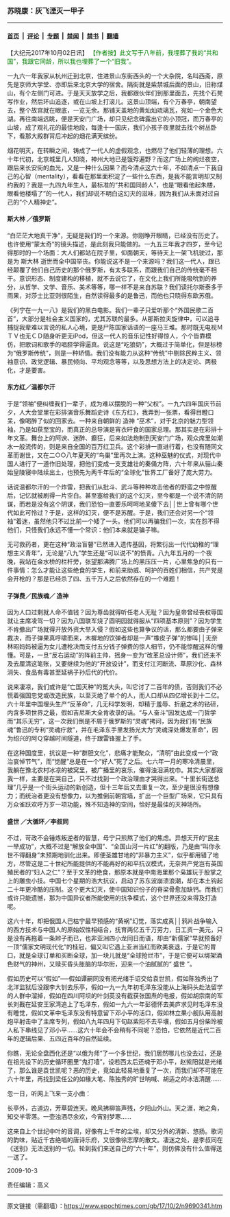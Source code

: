 ### 苏晓康：灰飞湮灭一甲子

---

#### [首页](../../../..?n9690341) &nbsp;|&nbsp; [评论](../../../../../epoch-comment?n9690341) &nbsp;|&nbsp; [专题](../../../../../epoch-special?n9690341) &nbsp;|&nbsp; [禁闻](../../../../../epoch-news?n9690341) &nbsp;|&nbsp; [禁书](../../../../../books?n9690341) &nbsp;|&nbsp; [翻墙](https://github.com/gfw-breaker/nogfw/blob/master/README.md?n9690341)


<div class="post_content" id="artbody" itemprop="articleBody">
 <!-- article content begin -->
 <p>
  【大纪元2017年10月02日讯】
  <span style="color: #008000;">
   【作者按】此文写于八年前，我埋葬了我的“共和国”，我跟它同龄，所以我也埋葬了一个“旧我”。
  </span>
 </p>
 <p>
  一九六一年我家从杭州迁到北京，住进景山东街西头的一个大杂院，名叫西斋，原先是京师大学堂、亦即后来北京大学的宿舍。隔街就是紫禁城后面的景山，旧称煤山，有个左侧门可进。于是天天放学之后，我都跟伙伴们到那里面去，先找个石凳写作业，然后环山追逐，或在山坡上打滚儿。这景山顶端，有个万春亭，朝南望去，整个故宫就在眼底，一览无余。那铺天盖地的黄灿灿琉璃瓦，宛如一个金色大湖。再往南端远眺，便是天安门广场，却只见纪念碑露出它的小顶冠，而万春亭的山坡，成了观礼花的最佳地段，每逢十一国庆，我们小孩子夜里就去找个树丛卧下，看那大殿群背后冲起的烟花满天缤纷。
 </p>
 <p>
  烟花明灭，在转瞬之间，铸成了一代人的虚假观念，也燃尽了他们轻薄的理想。六十年代初，北京城里几人知晓，神州大地已是饿殍遍野？而这广场上的绚烂夜空，跟后来长安街的血光，又是一种什么因果？而今清点这六十年，不如清点一下我自己的心智（mentality），看看在那里面积淀了一些什么东西，是我不能言明却又制约我的？我是一九四九年生人，最标准的“共和国同龄人”，也是“眼看他起朱楼，眼看他楼塌了”的一代人，我们却说不明白这幻灭的滋味，因为我们从未面对过自己的“个人精神史”。
 </p>
 <h4>
  <strong>
   <ok href="https://www.epochtimes.com/gb/tag/%E6%96%AF%E5%A4%A7%E6%9E%97.html">
    斯大林
   </ok>
   ／俄罗斯
  </strong>
 </h4>
 <p>
  “白茫茫大地真干净”，无疑是我们的一个来源。你刚睁开眼睛，已经没有历史了。也许使用“蒙太奇”的镜头描述，是此刻我只能做的。一九五三年我才四岁，至今记得那时的一个场面：大人们都站在院子里，仰面朝天，等待天上一架飞机驶过，那是为
  <ok href="https://www.epochtimes.com/gb/tag/%E6%96%AF%E5%A4%A7%E6%9E%97.html">
   斯大林
  </ok>
  逝世而全中国举丧。你能说这不是一个来源吗？我们这一代人，跟已经颠覆了他们自己历史的那个俄罗斯，有太多联系，而跟我们自己的传统毫不相干。意识形态、制度建构的移植，就不去说它了，在文化上我们所能吸吮到的养分，从哲学、文学、音乐、美术等等，哪一样不是来自苏联？我们读托尔斯泰多于雨果，对莎士比亚则很陌生，自然读得最多的是鲁迅，而他也只晓得东欧苏俄。
 </p>
 <p>
  《列宁在一九一八》是我们的黑白电影。我们一辈子只爱听那个“外国民歌二百首”，大部分是社会主义国家的，尤其苏联的最多。从那斯拉夫旋律中，可以追寻捕捉我辈难以言说的私人心境，更是尸陈国家话语的一座马王堆。那时既无电视ＭＴＶ也无ＣＤ随身听更无iPod，但这一代人的音乐记性好得惊人，个个皆靠模仿，把歌词和歌手的唱腔学得逼真。说这是“吃狼奶”，大概过于简单化，但是标榜为“俄罗斯传统”，则是一种矫情。我们没有能力从这种“传统”中剔除民粹主义、领袖意识、政党逻辑、暴民倾向、平均观念等等，以及思想方法上的决定论、两极化，才是要害。
 </p>
 <h4>
  <strong>
   东方红／温都尔汗
  </strong>
 </h4>
 <p>
  于是“领袖”便纠缠我们一辈子，成为难以摆脱的一种“父权”。一九六四年国庆节前夕，人大会堂里在彩排演音乐舞蹈史诗《东方红》，我弄到一张票，看得目瞪口呆，像喝醉了似的回家去。一种来自朝鲜的
  <ok href="https://www.epochtimes.com/gb/tag/%E9%80%A0%E7%A5%9E.html">
   造神
  </ok>
  “巫术”，对于北京的魅力型领袖，乃是如获至宝的，而真正的总导演是宵衣旰食的国家总理。那其实是在彩排十年文革。舞台上的阿谀、迷醉、癫狂，后来如法炮制到天安门广场，观众席里如潮水一般流传的，则是来自全国的百万红卫兵。这个彩排一直进行着，也没有随同文革而谢世，又在二○○八年夏天的“鸟巢”里再次上演。这种巫魅的仪式，对现代中国人进行了一道作旧处理，把他们变成一支支雄壮的秦俑方阵，六十年来从骊山秦始皇陵寝中陆续出土，也预先为两千年后的“全球化”世界工厂备好了庞大劳力。
 </p>
 <p>
  话说温都尔汗的一个炸雷，把我们从批斗、武斗等种种攻击他者的野蛮之中惊醒后，记忆就被刷得一片空白。甚至塞给我们的这个幻灭，至今都是一个说不清的阴谋，而若是没有这个阴谋，我们恐怕一直要乐呵呵地呆傻下去││世上曾有哪个世代如此可怜过？于是，这样的幻灭，便不是苏醒。于是，我们还会对另一个“领袖”着迷，虽然他只不过比前一个矮了一头。他们可以再骗我们一次，实在怨不得他们，只怪我们永远不懂一个常识：他们本来就是骗子嘛。
 </p>
 <p>
  无可救药者，更在这种“政治盲瞽”已然进入遗传基因，将繁衍出一代代幼稚的“理想主义青年”，无论是“八九”学生还是“可以说不”的愤青。八九年五月的一个夜晚，我站在金水桥的栏杆旁，张望那沸腾广场上的黑压压一片，心里焦急的只有一件事情：怎么才能让这些绝食的学生，和前来助威、呵护的百姓们相信，共产党是会开枪的？那是已经杀了四、五千万人之后依然存在的一个难题！
 </p>
 <h4>
  <strong>
   子弹费／民族魂／
   <ok href="https://www.epochtimes.com/gb/tag/%E9%80%A0%E7%A5%9E.html">
    造神
   </ok>
  </strong>
 </h4>
 <p>
  因为人口过剩就人命不值钱？因为尊齿就得听任老人无耻？因为皇帝曾经丧权辱国就让主席凌驾一切？因为八国联军烧了圆明园就得服从“四项基本原则”？因为学生不肯撤出广场就得开放外资大举入侵？假如这些也算争议的话，那么都要由子弹来裁决，而子弹果真呼啸而来，木樨地的饮弹者却是一声“橡皮子弹”的惨叫││无奈林昭妈妈被逼为女儿遭枪决而支付五分钱子弹费的惊人细节，仍不能惊醒这样的懵懂。可是，一旦“反右运动”的阵前主帅，摇身一变为“改革总设计师”，我们还来不及去厘清这笔账，又要继续为他的“开放设计”，而支付江河断流、草原沙化、森林消失、食品有毒甚至延祸子孙后代的代价。
 </p>
 <p>
  说来凄凉，我们或许是“亡国灭种”的冤大头，叫它讨了二百年的债，否则我们不必慌着强国忠党或改造民族，以至灭绝了单个的人，而人口却从四亿增长到十二亿。六十年里中国埋头生产“反革命”，几无科学发明，却精于羞辱、折磨之术的钻研，内含多项世界之最，假如吉尼斯大全肯收录的话。“与人奋斗”因发达成一门哲学而“其乐无穷”，这一次我们倒是不屑于俄罗斯的“灵魂”拷问，因为我们有“民族魂”鲁迅的专利“灵魂疗救”，并在毛泽东手里发扬光大为“灵魂深处爆发革命”，因为绍兴的阿Ｑ穿越时间隧道，终于跟雷锋握上了手。
 </p>
 <p>
  在这种国度里，抗议是一种“群胆文化”，悲痛才能聚众，“清明”由此变成一个“政治哀悼节气”，而“觉醒”总是在一个“好人”死了之后。七六年一月的寒冷清晨里，我躺在豫北农村冰凉的被窝里，被广播里的哀乐，催得浊泪满枕巾。其实大家都跟我一样，主要是在哭自己，只不过找到一个政治理由才哭得出来。“十里长街送总理”几乎是一个街头运动的新创造，但十三年后又去重复一次，至少是很没有想像力；而统治者更没有想像力，以为推倒前朝宫墙，扩出一个巨型广场来，它只具有万众雀跃欢呼万岁一项功能，殊不知造神的空间，恰好是最佳的灭神场所。
 </p>
 <h4>
  <strong>
   <ok href="https://www.epochtimes.com/gb/tag/%E7%9B%9B%E4%B8%96.html">
    盛世
   </ok>
   ／大循环／李叔同
  </strong>
 </h4>
 <p>
  不过，苛政不会锤炼叛逆者的智慧，毋宁只煎熬了他们的焦虑。异想天开的“民主一举成功”，大概不过是“解放全中国”、“全国山河一片红”的翻版，乃是由“叫你永世不得翻身”未预期地驯化出来。即便圣雄甘地的“非暴力主义”，似乎都用错了地方，尽管这是二十世纪所能提供的不能再好的和平抗议模式，无奈共产党岂有英国殖民者的“妇人之仁”？至于文革的绝食，那原本就是中南海里那个枭雄玩于股掌之上的雕虫小技。中国七个星期的浩大抗议，启动了苏东波崩溃浪潮，却在本土钩起二十年更冷酷的压制。这个更大幻灭，使中国知识份子的脊梁骨愈加缺钙。而我们或许只能遗憾，那为中国异议者所能使用的抗争模式，这个世界还没来得及打造呢。
 </p>
 <p>
  这六十年，却把俄国人巴枯宁最早预感的“黄祸”幻觉，落实成真││鸦片战争输入的西方技术与中国人的原始奴性相结合，抚育两亿五千万劳力，日工资一美元，只是没有再拖着一条辫子而已，也非亚洲四小龙同日而语，却由“新儒家”早就预备好一顶“儒家文明现代化”的桂冠，偏又叫它遇上亚洲当红而欧美衰退，于是它的胃口，就是全球订单和买断全球，加一块儿就是“全球抢烂市”，于是它便可以绑架酒色财气的神州，又赎买昏头胀脑的华尔街，迎来一个油腻腻的“
  <ok href="https://www.epochtimes.com/gb/tag/%E7%9B%9B%E4%B8%96.html">
   盛世
  </ok>
  ”。
 </p>
 <p>
  假如历史可以“假如”──假如谭嗣同没有把光绪手诏交给袁世凯，假如陈独秀出了北洋监狱后没跟李大钊去乐亭，假如一九一九年初毛泽东没能从上海码头赴法留学的人群中溜掉，假如在四川阿坝的叶剑英没有截获张国焘的电报，假如胡宗南的军长刘戡在延安王家湾追上了毛泽东，假如一九六一年彭德怀去美庐求见时毛泽东没有睡觉，假如文革中毛泽东没有特意留下邓小平的活口，假如林立果小舰队用高射炮平射击中了主席专列，假如八九年四月下旬赵紫阳不去平壤，假如五月份柴玲被人私下串线见了邓小平……这六十年会不会稍有不同呢？恐怕，它依然是近代二百年的逻辑后果、五四近百年的自然延续。
 </p>
 <p>
  你瞧，无论全盘西化还是“以俄为师”了一个多世纪，我们居然哪儿也没去过，还是在祖先设下的历史循环圈里“鬼打墙”，设若西太后还魂于邓小平，赵紫阳就是光绪了，那么谁是袁世凯呢？恶的历史，竟如此轻易地重复了一次，而我们却不可能在六十年里，再找到梁任公的如椽大笔、陈独秀的旷世呐喊、胡适之的冰洁清醒……
 </p>
 <p>
  忽一日，听网上飞来一支小曲：
 </p>
 <p>
  长亭外，古道边，芳草碧连天。晚风拂柳笛声残，夕阳山外山。天之涯，地之角，知交半零落。一壶浊酒尽余欢，今宵别梦寒……
 </p>
 <p>
  这来自上个世纪中叶的音调，好像有上千年的尘埃，却又分外的清新、悠扬。歌词的韵味，贴近千古绝唱的唐诗乐府，又很像徐志摩的散文。凄迷之处，是李叔同在《送别》无法送别的一切。轮到我们来送自己的“六十年”，则仿佛没有什么值得送一送了。
 </p>
 <p>
  2009-10-3
 </p>
 <p>
  责任编辑：高义
 </p>
 <p>
 </p>
 <!-- article content end -->
 <div id="below_article_ad">
 </div>
</div>


---

原文链接（需翻墙）：https://www.epochtimes.com/gb/17/10/2/n9690341.htm